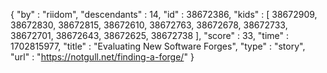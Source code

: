 {
  "by" : "riidom",
  "descendants" : 14,
  "id" : 38672386,
  "kids" : [ 38672909, 38672830, 38672815, 38672610, 38672763, 38672678, 38672733, 38672701, 38672643, 38672625, 38672738 ],
  "score" : 33,
  "time" : 1702815977,
  "title" : "Evaluating New Software Forges",
  "type" : "story",
  "url" : "https://notgull.net/finding-a-forge/"
}
